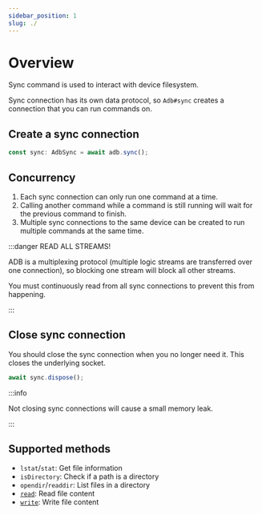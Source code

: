 ```yaml
---
sidebar_position: 1
slug: ./
---
```


# Overview

Sync command is used to interact with device filesystem.

Sync connection has its own data protocol, so `Adb#sync` creates a connection that you can run commands on.

## Create a sync connection

```ts transpile
const sync: AdbSync = await adb.sync();
```

## Concurrency

1. Each sync connection can only run one command at a time.
2. Calling another command while a command is still running will wait for the previous command to finish.
3. Multiple sync connections to the same device can be created to run multiple commands at the same time.

:::danger READ ALL STREAMS!

ADB is a multiplexing protocol (multiple logic streams are transferred over one connection), so blocking one stream will block all other streams.

You must continuously read from all sync connections to prevent this from happening.

:::

## Close sync connection

You should close the sync connection when you no longer need it. This closes the underlying socket.

```ts transpile
await sync.dispose();
```

:::info

Not closing sync connections will cause a small memory leak.

:::

## Supported methods

- `lstat`/`stat`: Get file information
- `isDirectory`: Check if a path is a directory
- `opendir`/`readdir`: List files in a directory
- [`read`](./read.md): Read file content
- [`write`](./write.md): Write file content
